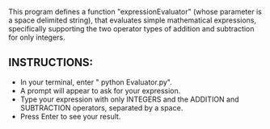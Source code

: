This program defines a function "expressionEvaluator" (whose parameter is a space delimited string),
that evaluates simple mathematical expressions, specifically supporting the two operator types of
addition and subtraction for only integers.



INSTRUCTIONS: 
-------
- In your terminal, enter " python Evaluator.py".
- A prompt will appear to ask for your expression.
- Type your expression with only INTEGERS and the ADDITION and SUBTRACTION operators, separated by a space. 
- Press Enter to see your result.


